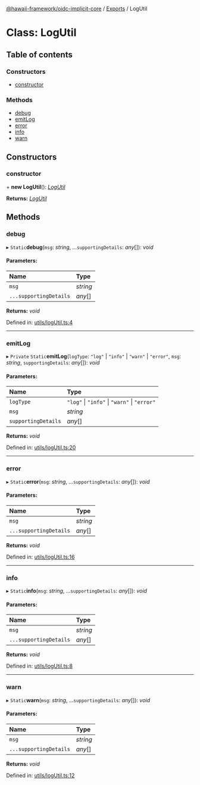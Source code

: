 [@hawaii-framework/oidc-implicit-core](../README.md) / [Exports](../modules.md) / LogUtil

# Class: LogUtil

## Table of contents

### Constructors

- [constructor](logutil.md#constructor)

### Methods

- [debug](logutil.md#debug)
- [emitLog](logutil.md#emitlog)
- [error](logutil.md#error)
- [info](logutil.md#info)
- [warn](logutil.md#warn)

## Constructors

### constructor

\+ **new LogUtil**(): [*LogUtil*](logutil.md)

**Returns:** [*LogUtil*](logutil.md)

## Methods

### debug

▸ `Static`**debug**(`msg`: *string*, ...`supportingDetails`: *any*[]): *void*

#### Parameters:

| Name | Type |
| :------ | :------ |
| `msg` | *string* |
| `...supportingDetails` | *any*[] |

**Returns:** *void*

Defined in: [utils/logUtil.ts:4](https://github.com/Q24/hawaii-packages/blob/6770c06/packages/oidc-implicit-core/src/utils/logUtil.ts#L4)

___

### emitLog

▸ `Private` `Static`**emitLog**(`logType`: ``"log"`` \| ``"info"`` \| ``"warn"`` \| ``"error"``, `msg`: *string*, `supportingDetails`: *any*[]): *void*

#### Parameters:

| Name | Type |
| :------ | :------ |
| `logType` | ``"log"`` \| ``"info"`` \| ``"warn"`` \| ``"error"`` |
| `msg` | *string* |
| `supportingDetails` | *any*[] |

**Returns:** *void*

Defined in: [utils/logUtil.ts:20](https://github.com/Q24/hawaii-packages/blob/6770c06/packages/oidc-implicit-core/src/utils/logUtil.ts#L20)

___

### error

▸ `Static`**error**(`msg`: *string*, ...`supportingDetails`: *any*[]): *void*

#### Parameters:

| Name | Type |
| :------ | :------ |
| `msg` | *string* |
| `...supportingDetails` | *any*[] |

**Returns:** *void*

Defined in: [utils/logUtil.ts:16](https://github.com/Q24/hawaii-packages/blob/6770c06/packages/oidc-implicit-core/src/utils/logUtil.ts#L16)

___

### info

▸ `Static`**info**(`msg`: *string*, ...`supportingDetails`: *any*[]): *void*

#### Parameters:

| Name | Type |
| :------ | :------ |
| `msg` | *string* |
| `...supportingDetails` | *any*[] |

**Returns:** *void*

Defined in: [utils/logUtil.ts:8](https://github.com/Q24/hawaii-packages/blob/6770c06/packages/oidc-implicit-core/src/utils/logUtil.ts#L8)

___

### warn

▸ `Static`**warn**(`msg`: *string*, ...`supportingDetails`: *any*[]): *void*

#### Parameters:

| Name | Type |
| :------ | :------ |
| `msg` | *string* |
| `...supportingDetails` | *any*[] |

**Returns:** *void*

Defined in: [utils/logUtil.ts:12](https://github.com/Q24/hawaii-packages/blob/6770c06/packages/oidc-implicit-core/src/utils/logUtil.ts#L12)
